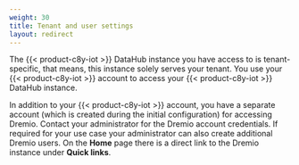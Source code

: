 ```yaml
---
weight: 30
title: Tenant and user settings
layout: redirect
---
```


The {{< product-c8y-iot >}} DataHub instance you have access to is tenant-specific, that means, this instance solely serves your tenant. You use your {{< product-c8y-iot >}} account to access your {{< product-c8y-iot >}} DataHub instance.

In addition to your {{< product-c8y-iot >}} account, you have a separate account (which is created during the initial configuration) for accessing Dremio. Contact your administrator for the Dremio account credentials. If required for your use case your administrator can also create additional Dremio users. On the **Home** page there is a direct link to the Dremio instance under **Quick links**.
